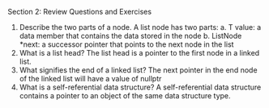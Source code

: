 Section 2: Review Questions and Exercises

1. Describe the two parts of a node.
   A list node has two parts:
   a. T value: a data member that contains the data stored in the node
   b. ListNode \*next: a successor pointer that points to the next node in the list
2. What is a list head?
   The list head is a pointer to the first node in a linked list.
3. What signifies the end of a linked list?
   The next pointer in the end node of the linked list will have a value of nullptr
4. What is a self-referential data structure?
   A self-referential data structure contains a pointer to an object of the same data structure type.
